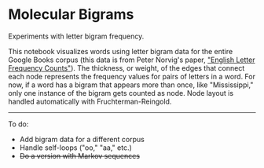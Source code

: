 # Molecular Bigrams
Experiments with letter bigram frequency.

This notebook visualizes words using letter bigram data for the entire Google Books corpus (this data is from Peter Norvig's paper, ["English Letter Frequency Counts"](https://norvig.com/mayzner.html)). The thickness, or weight, of the edges that connect each node represents the frequency values for pairs of letters in a word. For now, if a word has a bigram that appears more than once, like "Mississippi," only one instance of the bigram gets counted as node. Node layout is handled automatically with Fruchterman-Reingold.

- - -

To do:
* Add bigram data for a different corpus
* Handle self-loops ("oo," "aa," etc.)
* ~~Do a version with Markov sequences~~
